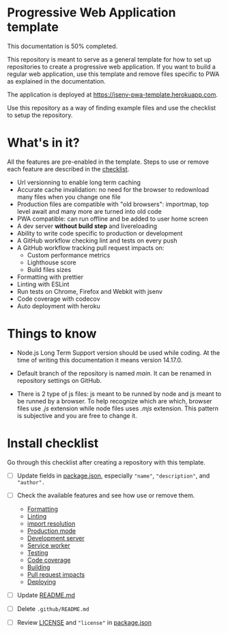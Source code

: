 <!--
README about the GitHub repository template.
Once the template is used, this README should be
deleted and only ../README.md should be kept
-->

# Progressive Web Application template

This documentation is 50% completed.

This repository is meant to serve as a general template for how to set up repositories to create a progressive web application. If you want to build a regular web application, use this template and remove files specific to PWA as explained in the documentation.

The application is deployed at https://jsenv-pwa-template.herokuapp.com.

Use this repository as a way of finding example files and use the checklist to setup the repository.

# What's in it?

All the features are pre-enabled in the template. Steps to use or remove each feature are described in the [checklist](#Checklist).

- Url versionning to enable long term caching
- Accurate cache invalidation: no need for the browser to redownload many files when you change one file
- Production files are compatible with "old browsers": importmap, top level await and many more are turned into old code
- PWA compatible: can run offline and be added to user home screen
- A dev server **without build step** and livereloading
- Ability to write code specific to production or development
- A GitHub workflow checking lint and tests on every push
- A GitHub workflow tracking pull request impacts on:
  - Custom performance metrics
  - Lighthouse score
  - Build files sizes
- Formatting with prettier
- Linting with ESLint
- Run tests on Chrome, Firefox and Webkit with jsenv
- Code coverage with codecov
- Auto deployment with heroku

# Things to know

- Node.js Long Term Support version should be used while coding. At the time of writing this documentation it means version 14.17.0.

- Default branch of the repository is named _main_. It can be renamed in repository settings on GitHub.

- There is 2 type of js files: js meant to be runned by node and js meant to be runned by a browser. To help recognize which are which, browser files use _.js_ extension while node files uses _.mjs_ extension. This pattern is subjective and you are free to change it.

# Install checklist

Go through this checklist after creating a repository with this template.

- [ ] Update fields in [package.json](../package.json), especially `"name"`, `"description"`, and `"author".`

- [ ] Check the available features and see how use or remove them.

  - [Formatting](../docs/formatting/formatting.md#formatting)
  - [Linting](../docs/linting/linting.md#linting)
  - [import resolution](../docs/import_resolution/import_resolution.md#import-resolution)
  - [Production mode](../docs/production_mode/production_mode.md#production-mode)
  - [Development server](../docs/dev_server/dev_server.md#Development-server)
  - [Service worker](../docs/service_worker/service_worker.md#Service-worker)
  - [Testing](../docs/testing/testing.md#testing)
  - [Code coverage](../docs/code_coverage/code_coverage.md#Code-coverage)
  - [Building](../docs/building/building.md#Building)
  - [Pull request impacts](../docs/pr_impacts/pr_impacts.md#Pull-request-impacts)
  - [Deploying](../docs/deploying/deploying.md#deploying)

- [ ] Update [README.md](../README.md)
- [ ] Delete `.github/README.md`
- [ ] Review [LICENSE](./LICENSE) and `"license"` in [package.json](../package.json#L6)
